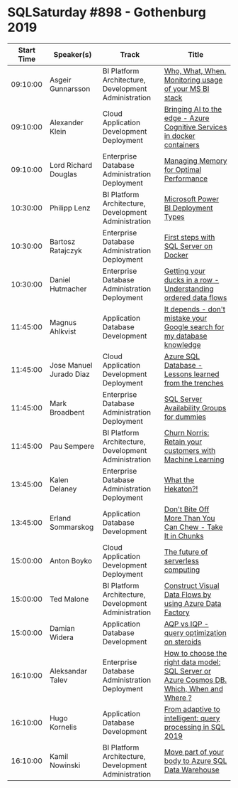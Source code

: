 # SQLSaturday #898 - Gothenburg 2019
Start Time|Speaker(s)|Track|Title
---|---|---|---
09:10:00|Asgeir Gunnarsson|BI Platform Architecture, Development  Administration|[Who, What, When. Monitoring usage of your MS BI stack](93929.md)
09:10:00|Alexander Klein|Cloud Application Development  Deployment|[Bringing AI to the edge - Azure Cognitive Services in docker containers](94162.md)
09:10:00|Lord Richard Douglas|Enterprise Database Administration  Deployment|[Managing Memory for Optimal Performance](95245.md)
10:30:00|Philipp Lenz|BI Platform Architecture, Development  Administration|[Microsoft Power BI Deployment Types](93154.md)
10:30:00|Bartosz Ratajczyk|Enterprise Database Administration  Deployment|[First steps with SQL Server on Docker](93813.md)
10:30:00|Daniel Hutmacher|Enterprise Database Administration  Deployment|[Getting your ducks in a row - Understanding ordered data flows](95536.md)
11:45:00|Magnus Ahlkvist|Application  Database Development|[It depends - don't mistake your Google search for my database knowledge](93210.md)
11:45:00|Jose Manuel Jurado Diaz|Cloud Application Development  Deployment|[Azure SQL Database - Lessons learned from the trenches](94129.md)
11:45:00|Mark Broadbent|Enterprise Database Administration  Deployment|[SQL Server Availability Groups for dummies](95296.md)
11:45:00|Pau Sempere|BI Platform Architecture, Development  Administration|[Churn Norris: Retain your customers with Machine Learning](98258.md)
13:45:00|Kalen Delaney|Enterprise Database Administration  Deployment|[What the Hekaton?!](93309.md)
13:45:00|Erland Sommarskog|Application  Database Development|[Don't Bite Off More Than You Can Chew - Take It in Chunks](94811.md)
15:00:00|Anton Boyko|Cloud Application Development  Deployment|[The future of serverless computing](93669.md)
15:00:00|Ted Malone|BI Platform Architecture, Development  Administration|[Construct Visual Data Flows by using Azure Data Factory](93797.md)
15:00:00|Damian Widera|Application  Database Development|[AQP vs IQP - query optimization on steroids](95552.md)
16:10:00|Aleksandar Talev|Enterprise Database Administration  Deployment|[How to choose the right data model: SQL Server or Azure Cosmos DB. Which, When and Where ?](93158.md)
16:10:00|Hugo Kornelis|Application  Database Development|[From adaptive to intelligent: query processing in SQL 2019](95017.md)
16:10:00|Kamil Nowinski|BI Platform Architecture, Development  Administration|[Move part of your body to Azure SQL Data Warehouse](95554.md)
